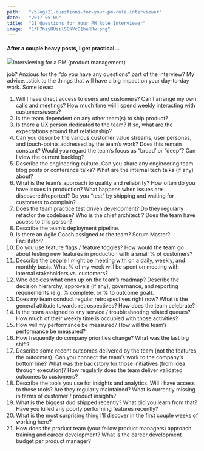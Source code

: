 ```yaml
---
path:	"/blog/21-questions-for-your-pm-role-interviewer"
date:	"2017-05-09"
title:	"21 Questions for Your PM Role Interviewer"
image:	"1*H7hiyHUsilS8NVcD1beRRw.png"
---
```


#### After a couple heavy posts, I get practical…

![](/images/1*H7hiyHUsilS8NVcD1beRRw.png)Interviewing for a PM (product management)

 job? Anxious for the “do you have any questions” part of the interview? My advice…stick to the things that will have a big impact on your day-to-day work. Some ideas:

1. Will I have direct access to users and customers? Can I arrange my own calls and meetings? How much time will I spend weekly interacting with customers/users?
2. Is the team dependent on any other team(s) to ship product?
3. Is there a UX person dedicated to the team? If so, what are the expectations around that relationship?
4. Can you describe the various customer value streams, user personas, and touch-points addressed by the team’s work? Does this remain constant? Would you regard the team’s focus as “broad’ or “deep”? Can I view the current backlog?
5. Describe the engineering culture. Can you share any engineering team blog posts or conference talks? What are the internal tech talks (if any) about?
6. What is the team’s approach to quality and reliability? How often do you have issues in production? What happens when issues are discovered/reported? Do you “test” by shipping and waiting for customers to complain?
7. Does the team practice test driven development? Do they regularly refactor the codebase? Who is the chief architect ? Does the team have access to this person?
8. Describe the team’s deployment pipeline.
9. Is there an Agile Coach assigned to the team? Scrum Master? Facilitator?
10. Do you use feature flags / feature toggles? How would the team go about testing new features in production with a small % of customers?
11. Describe the people I might be meeting with on a daily, weekly, and monthly basis. What % of my week will be spent on meeting with internal stakeholders vs. customers?
12. Who decides what ends up on the team’s roadmap? Describe the decision hierarchy, approvals (if any), governance, and reporting requirements (e.g. % complete, or % to outcome goal).
13. Does my team conduct regular retrospectives right now? What is the general attitude towards retrospectives? How does the team celebrate?
14. Is the team assigned to any service / troubleshooting related queues? How much of their weekly time is occupied with those activities?
15. How will my performance be measured? How will the team’s performance be measured?
16. How frequently do company priorities change? What was the last big shift?
17. Describe some recent outcomes delivered by the team (not the features, the outcomes). Can you connect the team’s work to the company’s bottom line? What was the backstory for those initiatives (from idea through execution)? How regularly does the team deliver validated outcomes to customers?
18. Describe the tools you use for insights and analytics. Will I have access to those tools? Are they regularly maintained? What is currently missing in terms of customer / product insights?
19. What is the biggest dud shipped recently? What did you learn from that? Have you killed any poorly performing features recently?
20. What is the most surprising thing I’ll discover in the first couple weeks of working here?
21. How does the product team (your fellow product managers) approach training and career development? What is the career development budget per product manager?
